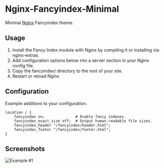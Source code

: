# Nginx-Fancyindex-Minimal

Minimal [Nginx](https://www.nginx.org) Fancyindex theme.

## Usage

1. Install the Fancy Index module with Nginx by compiling it or installing via nginx-extras.
2. Add configuration options below into a server section in your Nginx config file.
3. Copy the fancyindex/ directory to the root of your site.
4. Restart or reload Nginx

## Configuration
Example additions to your configuration.

```
location / {
    fancyindex on;              # Enable fancy indexes.
    fancyindex_exact_size off;  # Output human-readable file sizes.
    fancyindex_header "/fancyindex/header.html";
    fancyindex_footer "/fancyindex/footer.html";
}
```

## Screenshots

![Example #1](http://i.imgur.com/rjxt8mL.png)